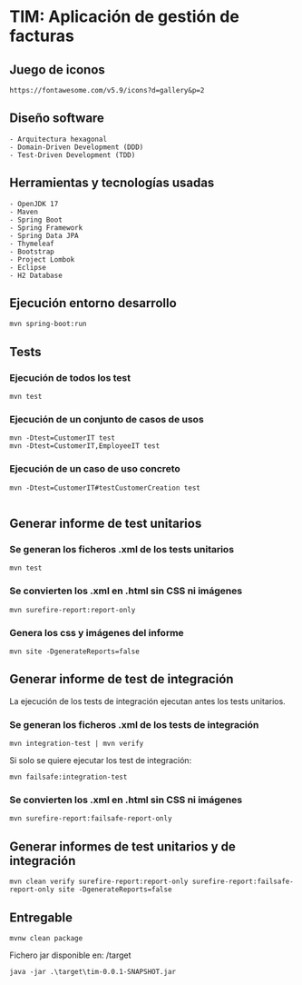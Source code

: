 # TIM: Aplicación de gestión de facturas

## Juego de iconos

```
https://fontawesome.com/v5.9/icons?d=gallery&p=2
```

## Diseño software

    - Arquitectura hexagonal
    - Domain-Driven Development (DDD)
    - Test-Driven Development (TDD)   

## Herramientas y tecnologías usadas

    - OpenJDK 17
    - Maven
    - Spring Boot    
    - Spring Framework
    - Spring Data JPA    
    - Thymeleaf
    - Bootstrap
    - Project Lombok
    - Eclipse
    - H2 Database
    
## Ejecución entorno desarrollo
```
mvn spring-boot:run
```


## Tests

### Ejecución de todos los test

```
mvn test

```

### Ejecución de un conjunto de casos de usos

```
mvn -Dtest=CustomerIT test
mvn -Dtest=CustomerIT,EmployeeIT test

```

### Ejecución de un caso de uso concreto

```
mvn -Dtest=CustomerIT#testCustomerCreation test


```

## Generar informe de test unitarios

### Se generan los ficheros .xml de los tests unitarios
```
mvn test
```

### Se convierten los .xml en .html sin CSS ni imágenes

```
mvn surefire-report:report-only
```

### Genera los css y imágenes del informe

```
mvn site -DgenerateReports=false
```

## Generar informe de test de integración

La ejecución de los tests de integración ejecutan antes los tests unitarios.

### Se generan los ficheros .xml de los tests de integración
```
mvn integration-test | mvn verify
```

Si solo se quiere ejecutar los test de integración: 

```
mvn failsafe:integration-test
```

### Se convierten los .xml en .html sin CSS ni imágenes

```
mvn surefire-report:failsafe-report-only
```

## Generar informes de test unitarios y de integración
```
mvn clean verify surefire-report:report-only surefire-report:failsafe-report-only site -DgenerateReports=false
```

## Entregable

```
mvnw clean package
```
Fichero jar disponible en: /target

```
java -jar .\target\tim-0.0.1-SNAPSHOT.jar
```
